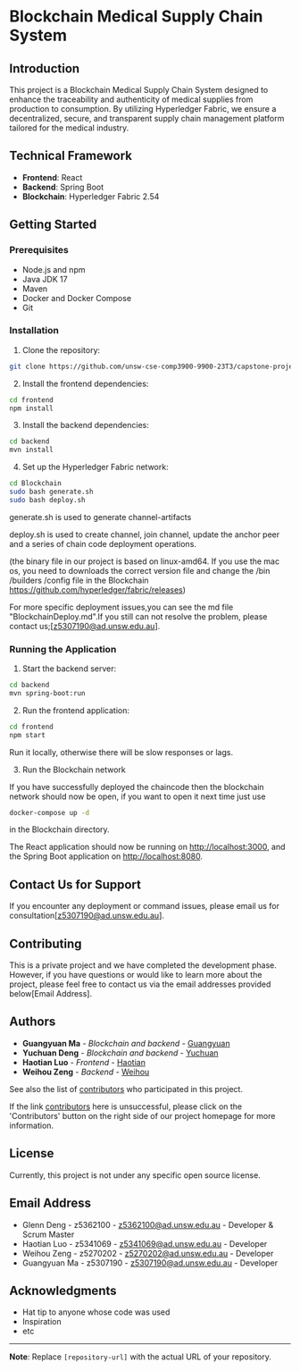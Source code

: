 
# Blockchain Medical Supply Chain System

## Introduction

This project is a Blockchain Medical Supply Chain System designed to enhance the traceability and authenticity of medical supplies from production to consumption. By utilizing Hyperledger Fabric, we ensure a decentralized, secure, and transparent supply chain management platform tailored for the medical industry.

## Technical Framework

- **Frontend**: React
- **Backend**: Spring Boot
- **Blockchain**: Hyperledger Fabric 2.54

## Getting Started

### Prerequisites

- Node.js and npm
- Java JDK 17
- Maven
- Docker and Docker Compose
- Git

### Installation

1. Clone the repository:

```sh
git clone https://github.com/unsw-cse-comp3900-9900-23T3/capstone-project-3900m09aswordnewnew.git
```

2. Install the frontend dependencies:

```sh
cd frontend
npm install
```

3. Install the backend dependencies:

```sh
cd backend
mvn install
```

4. Set up the Hyperledger Fabric network:

```sh
cd Blockchain
sudo bash generate.sh
sudo bash deploy.sh
```

generate.sh is used to generate channel-artifacts

deploy.sh is used to create channel, join channel, update the anchor peer and a series of chain code deployment operations.

(the binary file in our project is based on linux-amd64. If you use the mac os, you need to downloads the correct version file and change the /bin /builders /config file in the Blockchain https://github.com/hyperledger/fabric/releases)

For more specific deployment issues,you can see the md file "BlockchainDeploy.md".If you still can not resolve the problem, please contact us;[z5307190@ad.unsw.edu.au].

### Running the Application

1. Start the backend server:

```sh
cd backend
mvn spring-boot:run
```

2. Run the frontend application:

```sh
cd frontend
npm start
```

Run it locally, otherwise there will be slow responses or lags.

3. Run the Blockchain network

If you have successfully deployed the chaincode then the blockchain network should now be open, if you want to open it next time just use

```sh
docker-compose up -d
```

in the Blockchain directory.


The React application should now be running on [http://localhost:3000](http://localhost:3000), and the Spring Boot application on [http://localhost:8080](http://localhost:8080).

## Contact Us for Support

If you encounter any deployment or command issues, please email us for consultation[z5307190@ad.unsw.edu.au].


## Contributing

This is a private project and we have completed the development phase. However, if you have questions or would like to learn more about the project, please feel free to contact us via the email addresses provided below[Email Address].


## Authors

- **Guangyuan Ma** - *Blockchain and backend* - [Guangyuan](https://github.com/Noplusultra)
- **Yuchuan Deng** - *Blockchain and backend* - [Yuchuan](https://github.com/dyc54)
- **Haotian Luo** - *Frontend* - [Haotian](https://github.com/Haotian14)
- **Weihou Zeng** - *Backend* - [Weihou](https://github.com/PeterZG)


See also the list of [contributors](https://github.com/unsw-cse-comp3900-9900-23T3/capstone-project-3900m09aswordnewnew/graphs/contributors) who participated in this project.

If the link [contributors](https://github.com/unsw-cse-comp3900-9900-23T3/capstone-project-3900m09aswordnewnew/graphs/contributors) here is unsuccessful, please click on the 'Contributors' button on the right side of our project homepage for more information.


## License

Currently, this project is not under any specific open source license.


## Email Address

- Glenn Deng - z5362100 - z5362100@ad.unsw.edu.au - Developer & Scrum Master
- Haotian Luo - z5341069 - z5341069@ad.unsw.edu.au - Developer
- Weihou Zeng - z5270202 - z5270202@ad.unsw.edu.au - Developer
- Guangyuan Ma - z5307190 - z5307190@ad.unsw.edu.au - Developer


## Acknowledgments

- Hat tip to anyone whose code was used
- Inspiration
- etc

---

**Note**: Replace `[repository-url]` with the actual URL of your repository.
